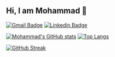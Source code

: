 ## Hi, I am Mohammad 👋

[![Gmail Badge](https://img.shields.io/badge/-mohammad.alavi1990@gmail.com-c14438?style=flat&logo=Gmail&logoColor=white&link=mailto:mohammad.alavi1990@gmail.com)](mailto:mohammad.alavi1990@gmail.com)
[![Linkedin Badge](https://img.shields.io/badge/-Mohammad%20Alavi-0072b1?style=flat&logo=Linkedin&logoColor=white&link=https://linkedin.com/in/mohammadalavi/)](https://linkedin.com/in/mohammadalavi/) 
</p>

[![Mohammad's GitHub stats](https://github-readme-stats.vercel.app/api?username=Mohammad-Alavi)](https://github.com/anuraghazra/github-readme-stats) [![Top Langs](https://github-readme-stats.vercel.app/api/top-langs/?username=Mohammad-Alavi&layout=compact)](https://github.com/Mohammad-Alavi/github-readme-stats)

[![GitHub Streak](https://github-readme-streak-stats.herokuapp.com/?user=Mohammad-Alavi)](https://git.io/streak-stats)

